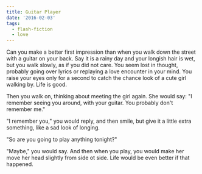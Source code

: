 ```yaml
---
title: Guitar Player
date: '2016-02-03'
tags:
  - flash-fiction
  - love
---
```


Can you make a better first impression than when you walk down the street with a
guitar on your back. Say it is a rainy day and your longish hair is wet, but you
walk slowly, as if you did not care. You seem lost in thought, probably going
over lyrics or replaying a love encounter in your mind. You raise your eyes only
for a second to catch the chance look of a cute girl walking by. Life is good.

<!-- truncate -->

Then you walk on, thinking about meeting the girl again. She would say: "I
remember seeing you around, with your guitar. You probably don't remember me."

"I remember you," you would reply, and then smile, but give it a little extra
something, like a sad look of longing.

"So are you going to play anything tonight?"

"Maybe," you would say. And then when you play, you would make her move her head
slightly from side ot side. Life would be even better if that happened.
